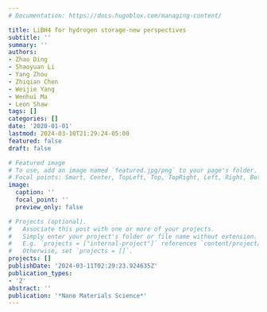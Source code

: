 ```yaml
---
# Documentation: https://docs.hugoblox.com/managing-content/

title: LiBH4 for hydrogen storage-new perspectives
subtitle: ''
summary: ''
authors:
- Zhao Ding
- Shaoyuan Li
- Yang Zhou
- Zhiqian Chen
- Weijie Yang
- Wenhui Ma
- Leon Shaw
tags: []
categories: []
date: '2020-01-01'
lastmod: 2024-03-10T21:29:24-05:00
featured: false
draft: false

# Featured image
# To use, add an image named `featured.jpg/png` to your page's folder.
# Focal points: Smart, Center, TopLeft, Top, TopRight, Left, Right, BottomLeft, Bottom, BottomRight.
image:
  caption: ''
  focal_point: ''
  preview_only: false

# Projects (optional).
#   Associate this post with one or more of your projects.
#   Simply enter your project's folder or file name without extension.
#   E.g. `projects = ["internal-project"]` references `content/project/deep-learning/index.md`.
#   Otherwise, set `projects = []`.
projects: []
publishDate: '2024-03-11T02:29:23.924635Z'
publication_types:
- '2'
abstract: ''
publication: '*Nano Materials Science*'
---
```

